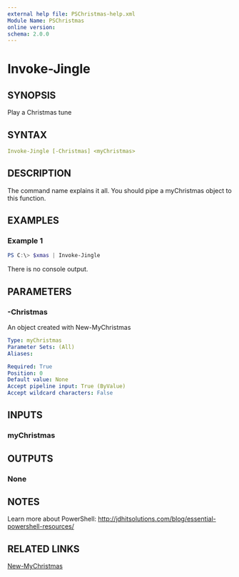 ```yaml
---
external help file: PSChristmas-help.xml
Module Name: PSChristmas
online version: 
schema: 2.0.0
---
```


# Invoke-Jingle

## SYNOPSIS

Play a Christmas tune

## SYNTAX

```yaml
Invoke-Jingle [-Christmas] <myChristmas>
```

## DESCRIPTION

The command name explains it all. You should pipe a myChristmas object to this function.

## EXAMPLES

### Example 1

```powershell
PS C:\> $xmas | Invoke-Jingle
```

There is no console output.

## PARAMETERS

### -Christmas

An object created with New-MyChristmas

```yaml
Type: myChristmas
Parameter Sets: (All)
Aliases:

Required: True
Position: 0
Default value: None
Accept pipeline input: True (ByValue)
Accept wildcard characters: False
```

## INPUTS

### myChristmas

## OUTPUTS

### None

## NOTES

Learn more about PowerShell: http://jdhitsolutions.com/blog/essential-powershell-resources/

## RELATED LINKS

[New-MyChristmas]()
